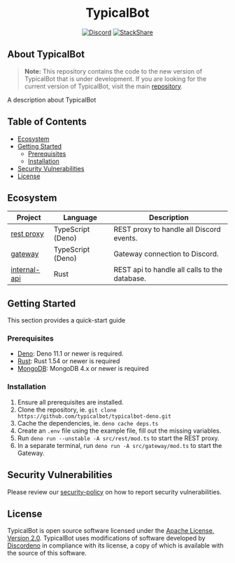 <p align="center">
    <h1 align="center">TypicalBot</h1>
</p>
<p align="center">
    <a target="_blank" href="https://discord.gg/typicalbot"><img src="https://discordapp.com/api/guilds/163038706117115906/embed.png?style=shield" alt="Discord"></a>
    <a target="_blank" href="https://stackshare.io/typicalbot-llc/typicalbot"><img src="https://img.shields.io/badge/tech-stack-0690fa.svg?style=flat" alt="StackShare"></a>
</p>

## About TypicalBot

> **Note:** This repository contains the code to the new version of TypicalBot
> that is under development. If you are looking for the current version of
> TypicalBot, visit the main
> [repository](https://github.com/typicalbot/typicalbot).

A description about TypicalBot

## Table of Contents

- [Ecosystem](#ecosystem)
- [Getting Started](#getting-started)
  - [Prerequisites](#prerequisites)
  - [Installation](#installation)
- [Security Vulnerabilities](#security-vulnerabilities)
- [License](#license)

## Ecosystem

| Project                                                                        | Language          | Description                                   |
| ------------------------------------------------------------------------------ | ----------------- | --------------------------------------------- |
| [rest proxy](https://github.com/typicalbot/typicalbot-deno/tree/main/src/rest) | TypeScript (Deno) | REST proxy to handle all Discord events.      |
| [gateway](https://github.com/typicalbot/typicalbot-deno/tree/main/src/gateway) | TypeScript (Deno) | Gateway connection to Discord.                |
| [internal-api](https://github.com/typicalbot/typicalbot-internal-api)          | Rust              | REST api to handle all calls to the database. |

## Getting Started

This section provides a quick-start guide

### Prerequisites

- [Deno](https://deno.land/): Deno 11.1 or newer is required.
- [Rust](https://www.rust-lang.org/): Rust 1.54 or newer is required
- [MongoDB](https://www.mongodb.com/): MongoDB 4.x or newer is required

### Installation

1. Ensure all prerequisites are installed.
2. Clone the repository, ie.
   `git clone https://github.com/typicalbot/typicalbot-deno.git`
3. Cache the dependencies, ie. `deno cache deps.ts`
4. Create an `.env` file using the example file, fill out the missing variables.
5. Run `deno run --unstable -A src/rest/mod.ts` to start the REST proxy.
6. In a separate terminal, run `deno run -A src/gateway/mod.ts` to start the
   Gateway.

## Security Vulnerabilities

Please review our
[security-policy](https://github.com/typicalbot/typicalbot-deno/security/policy)
on how to report security vulnerabilities.

## License

TypicalBot is open source software licensed under the
[Apache License, Version 2.0](LICENSE). TypicalBot uses modifications of
software developed by [Discordeno](https://github.com/discordeno) in compliance
with its license, a copy of which is available with the source of this software.
